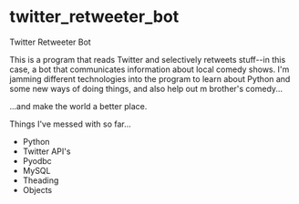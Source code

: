 # twitter_retweeter_bot
Twitter Retweeter Bot

This is a program that reads Twitter and selectively retweets stuff--in this case, a bot
that communicates information about local comedy shows.  I'm jamming different
technologies into the program to learn about Python and some new ways of doing things,
and also help out m brother's comedy...

...and make the world a better place.

Things I've messed with so far...
* Python
* Twitter API's
* Pyodbc
* MySQL
* Theading
* Objects

